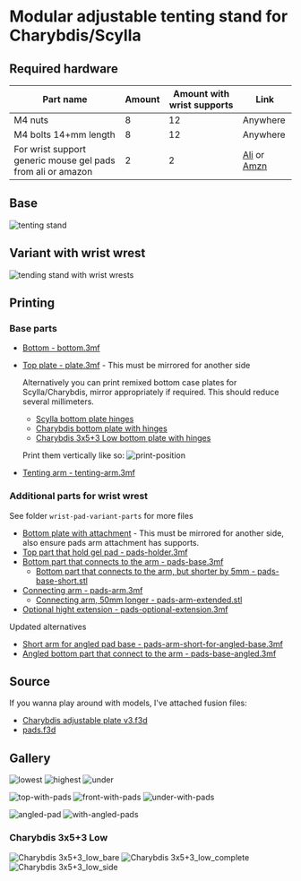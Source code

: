 # Modular adjustable tenting stand for Charybdis/Scylla

## Required hardware

| Part name | Amount | Amount with wrist supports | Link |
|---|---|---|---|
| M4 nuts | 8 | 12 | Anywhere |
| M4 bolts 14+mm length | 8  | 12 | Anywhere |
| For wrist support generic mouse gel pads from ali or amazon | 2 | 2 | [Ali](https://www.aliexpress.com/item/1005003137481242.html) or [Amzn](https://a.co/d/4aokloi) |


## Base

![tenting stand](assets/stand.jpg)

## Variant with wrist wrest

![tending stand with wrist wrests](assets/home-with-pads.jpg)

## Printing

### Base parts

- [Bottom - bottom.3mf](bottom.3mf)
- [Top plate - plate.3mf](plate.3mf) - This must be mirrored for another side
  
  Alternatively you can print remixed bottom case plates for Scylla/Charybdis, mirror appropriately if required. This should reduce several millimeters.
  
  - [Scylla bottom plate hinges](left-case-bottom-scylla.3mf)
  - [Charybdis bottom plate with hinges](right-case-bottom-charybdis.3mf)
  - [Charybdis 3x5+3 Low bottom plate with hinges](3x5+3_low_tent_plate.stl)

  Print them vertically like so: ![print-position](assets/print-position.png)
  
- [Tenting arm - tenting-arm.3mf](tenting-arm.3mf)

### Additional parts for wrist wrest

See folder `wrist-pad-variant-parts` for more files

- [Bottom plate with attachment](wrist-pad-variant-parts/bottom-with-pad-connector.3mf) - This must be mirrored for another side, also ensure pads arm attachment has supports.
- [Top part that hold gel pad - pads-holder.3mf](wrist-pad-variant-parts/pads-holder.3mf)
- [Bottom part that connects to the arm - pads-base.3mf](wrist-pad-variant-parts/pads-base.3mf)
  - [Bottom part that connects to the arm, but shorter by 5mm - pads-base-short.stl](wrist-pad-variant-parts/pads-base-short.stl)
- [Connecting arm - pads-arm.3mf](wrist-pad-variant-parts/pads-arm.3mf)
  - [Connecting arm, 50mm longer - pads-arm-extended.stl](wrist-pad-variant-parts/pads-arm-extended.stl)
- [Optional hight extension - pads-optional-extension.3mf](wrist-pad-variant-parts/pads-optional-extension.3mf)

Updated alternatives

- [Short arm for angled pad base - pads-arm-short-for-angled-base.3mf](wrist-pad-variant-parts/pads-arm-short-for-angled-base.3mf)
- [Angled bottom part that connect to the arm - pads-base-angled.3mf](wrist-pad-variant-parts/pads-base-angled.3mf)

## Source

If you wanna play around with models, I've attached fusion files:

- [Charybdis adjustable plate v3.f3d](charybdis%20adjustable%20plate%20v3.f3d) 
- [pads.f3d](wrist-pad-variant-parts/pads.f3d)

## Gallery

![lowest](assets/lowest.jpg)
![highest](assets/highest.jpg)
![under](assets/under.jpg)

![top-with-pads](assets/top-with-pads.jpg)
![front-with-pads](assets/front-with-pads.jpg)
![under-with-pads](assets/under-with-pads.jpg)

![angled-pad](assets/angled-pad.png)
![with-angled-pads](assets/with-angled-pads.png)

### Charybdis 3x5+3 Low

![Charybdis 3x5+3_low_bare](assets/charybdis_3x5+3_low_adjustable_tent.png)
![Charybdis 3x5+3_low_complete](assets/charybdis_3x5+3_low_front.png)
![Charybdis 3x5+3_low_side](assets/charybdis_3x5+3_low_side.png)
